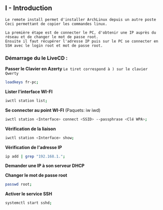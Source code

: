 ## I - Introduction 
```
Le remote install permet d'installer ArchLinux depuis un autre poste
Ceci permettant de copier les commandes linux.

La première étape est de connecter le PC, d'obtenir une IP auprès du réseau et de changer le mot de passe root.
Ensuite il faut récupérer l'adresse IP puis sur le PC se connecter en SSH avec le login root et mot de passe root.
```


### Démarrage du le LiveCD :


**Passer le Clavier en Azerty**
`Le tiret correspond à ) sur le clavier Qwerty`
```bash
loadkeys fr-pc;
```

**Lister l'interface WI-FI**
```bash
iwctl station list;
```

**Se connecter au point WI-FI** (Paquets: iw iwd)
```bash
iwctl station <Interface> connect <SSID> --passphrase <Clé WPA>;
```

**Vérification de la liaison**
```bash
iwctl station <Interface> show;
```

**Vérification de l'adresse IP**
```bash
ip add | grep "192.168.1.";
```

**Demander une IP à son serveur DHCP**

**Changer le mot de passe root**
```bash
passwd root;
```

**Activer le service SSH**
```bash
systemctl start sshd;
```
